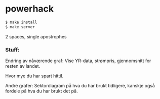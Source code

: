 # powerhack

```bash
$ make install
$ make server
```

2 spaces, single apostrophes

### Stuff:
Endring av nåværende graf: 
Vise YR-data, strømpris, gjennomsnitt for resten av landet.

Hvor mye du har spart hittil.

Andre grafer: 
Sektordiagram på hva du har brukt tidligere, kanskje også fordele på hva du har brukt det på. 

